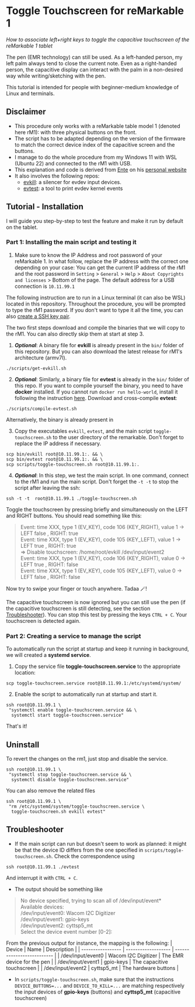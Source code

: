 # Toggle Touchscreen for reMarkable 1
_How to associate left+right keys to toggle the capacitive touchscreen of the reMarkable 1 tablet_

The pen (EMR technology) can still be used. As a left-handed person, my left palm always tend to close the current note. Even as a right-handed person, the capacitive display can interact with the palm in a non-desired way while writing/sketching with the pen.

This tutorial is intended for people with beginner-medium knowledge of Linux and terminals.

## Disclaimer
- This procedure only works with a reMarkable table model 1 (denoted here rM1): with three physical buttons on the front.
- The script has to be adapted depending on the version of the firmware to match the correct device index of the capacitive screen and the buttons.
- I manage to do the whole procedure from my Windows 11 with WSL (Ubuntu 22) and connected to the rM1 with USB.
- This explanation and code is derived from [Ente](https://github.com/Enteee) on his [personal website ](https://duckpond.ch/evkill/bash/2020/08/10/disable-reMarkable-touchscreen-with-evkill.html)
- It also involves the following repos:
  - [evkill](https://github.com/Enteee/evkill): a silencer for evdev input devices.
  - [evtest](https://github.com/freedesktop-unofficial-mirror/evtest): a tool to print evdev kernel events
  

## Tutorial - Installation
I will guide you step-by-step to test the feature and make it run by default on the tablet.

### Part 1: Installing the main script and testing it
1. Make sure to know the IP Address and root password of your reMarkable 1. In what follow, replace the IP address with the correct one depending on your case: You can get the current IP address of the rM1 and the root password in `Setting` > `General` > `Help` > `About Copyrights and licenses` > Bottom of the page. The default address for a USB connection is `10.11.99.1`

The following instruction are to run in a Linux terminal (it can also be WSL) located in this repository. Throughout the procedure, you will be prompted to type the rM1 password. If you don't want to type it all the time, you can also [create a SSH key pair](https://remarkable.jms1.info/info/ssh.html).

The two first steps download and compile the binaries that we will copy to the rM1. You can also directly skip them at start at step 3. 

1. _**Optional**_: A binary file for **evkill** is already present in the `bin/` folder of this repository. But you can also download the latest release for rM1's architecture (armv7l).
```terminal
./scripts/get-evkill.sh
```

2. _**Optional**_: Similarly, a binary file for **evtest** is already in the `bin/` folder of this repo. If you want to compile yourself the binary, you need to have **docker** installed. If you cannot run `docker run hello-world`, install it following the instruction [here](https://docs.docker.com/engine/install/ubuntu/).  Download and cross-compile **evtest**:
```terminal
./scripts/compile-evtest.sh
```
Alternatively, the binary is already present in 

3. Copy the executables `evkill`, `evtest`, and the main script  `toggle-touchscreen.sh` to the user directory of the remarkable. Don't forget to replace the IP address if necessary.
```terminal
scp bin/evkill root@10.11.99.1:. && \
scp bin/evtest root@10.11.99.1:. && \
scp scripts/toggle-touchscreen.sh root@10.11.99.1:.
```

4. _**Optional**_: In this step, we test the main script. In one command, connect to the rM1 and run the main script. Don't forget the `-t -t` to stop the script after leaving the ssh:
```terminal
ssh -t -t  root@10.11.99.1 ./toggle-touchscreen.sh
```
Toggle the touchscreen by pressing briefly and simultaneously on the LEFT and RIGHT buttons. You should read something like this:
> Event: time XXX, type 1 (EV_KEY), code 106 (KEY_RIGHT), value 1 -> LEFT false , RIGHT: true\
Event: time XXX, type 1 (EV_KEY), code 105 (KEY_LEFT), value 1 -> LEFT true , RIGHT: true\
=> Disable touchscreen: /home/root/evkill /dev/input/event2\
Event: time XXX, type 1 (EV_KEY), code 106 (KEY_RIGHT), value 0 -> LEFT true , RIGHT: false\
Event: time XXX, type 1 (EV_KEY), code 105 (KEY_LEFT), value 0 -> LEFT false , RIGHT: false

Now try to swipe your finger or touch anywhere. Tadaa 🪄!

The capacitive touchscreen is now ignored but you can still use the pen (if the capacitive touchscreen is still detecting, see the section [Troubleshooter](#troubleshooter)). You can stop this test by pressing the keys `CTRL + C`. Your touchscreen is detected again.

### Part 2: Creating a service to manage the script
To automatically run the script at startup and keep it running in background, we will created a **systemd service**.

1. Copy the service file **toggle-touchscreen.service** to the appropriate location:
```terminal
scp toggle-touchscreen.service root@10.11.99.1:/etc/systemd/system/
```

2. Enable the script to automatically run at startup and start it.
```terminal
ssh root@10.11.99.1 \
 "systemctl enable toggle-touchscreen.service && \
  systemctl start toggle-touchscreen.service"
```

That's it!

## Uninstall
To revert the changes on the rm1, just stop and disable the service.
```terminal
ssh root@10.11.99.1 \
 "systemctl stop toggle-touchscreen.service && \
  systemctl disable toggle-touchscreen.service"
```
You can also remove the related files
```terminal
ssh root@10.11.99.1 \
 "rm /etc/systemd/system/toggle-touchscreen.service \
  toggle-touchscreen.sh evkill evtest"
```

## Troubleshooter
- If the main script can run but doesn't seem to work as planned: it might be that the device ID differs from the one specified in `scripts/toggle-touchscreen.sh`. Check the correspondence using
```terminal
ssh root@10.11.99.1 ./evtest
```
And interrupt it with `CTRL + C`.

- The output should be something like
> No device specified, trying to scan all of /dev/input/event*\
Available devices:\
/dev/input/event0:      Wacom I2C Digitizer\
/dev/input/event1:      gpio-keys\
/dev/input/event2:      cyttsp5_mt\
Select the device event number [0-2]:

From the previous output for instance, the mapping is the following:
| Device            | Name                | Description                |
| ----------------- | ------------------- | -------------------------- |
| /dev/input/event0 | Wacom I2C Digitizer | The EMR device for the pen |
| /dev/input/event1 | gpio-keys           | The capacitive touchscreen |
| /dev/input/event2 | cyttsp5_mt          | The hardware buttons       |

- In `scripts/toggle-touchscreen.sh`, make sure that the instructions `DEVICE_BUTTONS=...` and `DEVICE_TO_KILL=...` are matching respectively the input devices of **gpio-keys** (buttons) and **cyttsp5_mt** (capacitive touchscreen)